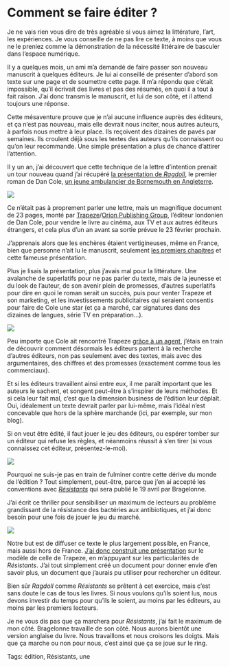 # Comment se faire éditer ?

Je ne vais rien vous dire de très agréable si vous aimez la littérature, l’art, les expériences. Je vous conseille de ne pas lire ce texte, à moins que vous ne le preniez comme la démonstration de la nécessité littéraire de basculer dans l’espace numérique.

Il y a quelques mois, un ami m’a demandé de faire passer son nouveau manuscrit à quelques éditeurs. Je lui ai conseillé de présenter d’abord son texte sur une page et de soumettre cette page. Il m’a répondu que c’était impossible, qu’il écrivait des livres et pas des résumés, en quoi il a tout à fait raison. J’ai donc transmis le manuscrit, et lui de son côté, et il attend toujours une réponse.

Cette mésaventure prouve que je n’ai aucune influence auprès des éditeurs, et ça n’est pas nouveau, mais elle devrait nous inciter, nous autres auteurs, à parfois nous mettre à leur place. Ils reçoivent des dizaines de pavés par semaines. Ils croulent déjà sous les textes des auteurs qu’ils connaissent ou qu’on leur recommande. Une simple présentation a plus de chance d’attirer l’attention.

Il y un an, j’ai découvert que cette technique de la lettre d’intention prenait un tour nouveau quand j’ai récupéré [la présentation de *Ragdoll*](https://app.box.com/s/9p3jwmrh11lkobvci47t4gjc4w65u00c), le premier roman de Dan Cole, [un jeune ambulancier de Bornemouth en Angleterre](https://www.theguardian.com/books/2016/apr/08/ex-paramedic-wins-three-book-and-tv-deal-for-detective-thriller).

![](http://tcrouzet.comhttps://tcrouzet.com/images_tc/2017/01/cole-600x489.jpg)

Ce n’était pas à proprement parler une lettre, mais un magnifique document de 23 pages, monté par [Trapeze](https://twitter.com/trapezebooks)/[Orion Publishing Group](https://www.orionbooks.co.uk/), l’éditeur londonien de Dan Cole, pour vendre le livre au cinéma, aux TV et aux autres éditeurs étrangers, et cela plus d’un an avant sa sortie prévue le 23 février prochain.

J’apprenais alors que les enchères étaient vertigineuses, même en France, bien que personne n’ait lu le manuscrit, seulement [les premiers chapitres](https://s2.netgalley.com/catalog/book/105937) et cette fameuse présentation.

Plus je lisais la présentation, plus j’avais mal pour la littérature. Une avalanche de superlatifs pour ne pas parler du texte, mais de la jeunesse et du look de l’auteur, de son avenir plein de promesses, d’autres superlatifs pour dire en quoi le roman serait un succès, puis pour venter Trapeze et son marketing, et les investissements publicitaires qui seraient consentis pour faire de Cole une star (et ça a marché, car signatures dans des dizaines de langues, série TV en préparation…).

![](http://tcrouzet.comhttps://tcrouzet.com/images_tc/2017/01/ragdoll-600x600.jpg)

Peu importe que Cole ait rencontré Trapeze [grâce à un agent](http://www.thebookseller.com/news/killer-crime-series-trapeze-six-figure-pre-empt-326086), j’étais en train de découvrir comment désormais les éditeurs partent à la recherche d’autres éditeurs, non pas seulement avec des textes, mais avec des argumentaires, des chiffres et des promesses (exactement comme tous les commerciaux).

Et si les éditeurs travaillent ainsi entre eux, il me paraît important que les auteurs le sachent, et songent peut-être à s’inspirer de leurs méthodes. Et si cela leur fait mal, c’est que la dimension business de l’édition leur déplaît. Oui, idéalement un texte devrait parler par lui-même, mais l’idéal n’est concevable que hors de la sphère marchande (ici, par exemple, sur mon blog).

Si on veut être édité, il faut jouer le jeu des éditeurs, ou espérer tomber sur un éditeur qui refuse les règles, et néanmoins réussit à s’en tirer (si vous connaissez cet éditeur, présentez-le-moi).

![](http://tcrouzet.comhttps://tcrouzet.com/images_tc/2016/03/couv-fr-small-400x623.jpg)

Pourquoi ne suis-je pas en train de fulminer contre cette dérive du monde de l’édition ? Tout simplement, peut-être, parce que j’en ai accepté les conventions avec [*Résistants*](http://tcrouzet.com/resistants/) qui sera publié le 19 avril par Bragelonne.

J’ai écrit ce thriller pour sensibiliser un maximum de lecteurs au problème grandissant de la résistance des bactéries aux antibiotiques, et j’ai donc besoin pour une fois de jouer le jeu du marché.

![](http://tcrouzet.comhttps://tcrouzet.com/images_tc/2017/01/resistants-presentation-600x424.jpg)

Notre but est de diffuser ce texte le plus largement possible, en France, mais aussi hors de France. [J’ai donc construit une présentation](https://app.box.com/s/kki1knwar9rpyp91my84kjownz598azk) sur le modèle de celle de Trapeze, en m’appuyant sur les particularités de *Résistants*. J’ai tout simplement créé un document pour donner envie d’en savoir plus, un document que j’aurais pu utiliser pour rechercher un éditeur.

Bien sûr *Ragdoll* comme *Résistants* se prêtent à cet exercice, mais c’est sans doute le cas de tous les livres. Si nous voulons qu’ils soient lus, nous devons investir du temps pour qu’ils le soient, au moins par les éditeurs, au moins par les premiers lecteurs.

Je ne vous dis pas que ça marchera pour *Résistants*, j’ai fait le maximum de mon côté. Bragelonne travaille de son côté. Nous aurons bientôt une version anglaise du livre. Nous travaillons et nous croisons les doigts. Mais que ça marche ou non pour nous, c’est ainsi que ça se joue sur le ring.

Tags: édition, Résistants, une